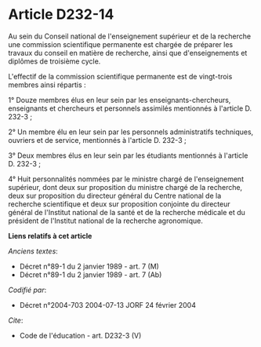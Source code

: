 # Article D232-14

Au sein du Conseil national de l'enseignement supérieur et de la recherche une commission scientifique permanente est chargée
de préparer les travaux du conseil en matière de recherche, ainsi que d'enseignements et diplômes de troisième cycle. 

L'effectif de la commission scientifique permanente est de vingt-trois membres ainsi répartis : 

1° Douze membres élus en leur sein par les enseignants-chercheurs, enseignants et chercheurs et personnels assimilés
mentionnés à l'article D. 232-3 ; 

2° Un membre élu en leur sein par les personnels administratifs techniques, ouvriers et de service, mentionnés à l'article D.
232-3 ; 

3° Deux membres élus en leur sein par les étudiants mentionnés à l'article D. 232-3 ; 

4° Huit personnalités nommées par le ministre chargé de l'enseignement supérieur, dont deux sur proposition du ministre
chargé de la recherche, deux sur proposition du directeur général du Centre national de la recherche scientifique et deux sur
proposition conjointe du directeur général de l'Institut national de la santé et de la recherche médicale et du président de
l'Institut national de la recherche agronomique.

**Liens relatifs à cet article**

_Anciens textes_:

  - Décret n°89-1 du 2 janvier 1989 - art. 7 (M)
  - Décret n°89-1 du 2 janvier 1989 - art. 7 (Ab)

_Codifié par_:

  - Décret n°2004-703 2004-07-13 JORF 24 février 2004

_Cite_:

  - Code de l'éducation - art. D232-3 (V)
